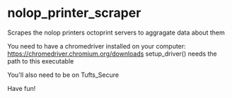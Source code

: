 # nolop_printer_scraper
Scrapes the nolop printers octoprint servers to aggragate data about them

You need to have a chromedriver installed on your computer: https://chromedriver.chromium.org/downloads
setup_driver() needs the path to this executable

You'll also need to be on Tufts_Secure

Have fun!
